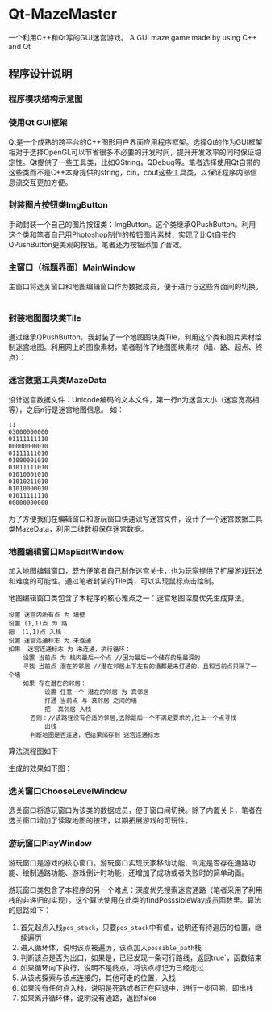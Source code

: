 # Qt-MazeMaster
一个利用C++和Qt写的GUI迷宫游戏。 A GUI maze game made by using C++ and Qt

## 程序设计说明

### 程序模块结构示意图
 

### 使用Qt GUI框架
Qt是一个成熟的跨平台的C++图形用户界面应用程序框架。选择Qt的作为GUI框架相对于选择OpenGL可以节省很多不必要的开发时间，提升开发效率的同时保证稳定性。Qt提供了一些工具类，比如QString，QDebug等。笔者选择使用Qt自带的这些类而不是C++本身提供的string，cin，cout这些工具类，以保证程序内部信息流交互更加方便。
 
### 封装图片按钮类ImgButton
手动封装一个自己的图片按钮类：ImgButton。这个类继承QPushButton。利用这个类和笔者自己用Photoshop制作的按钮图片素材，实现了比Qt自带的QPushButton更美观的按钮。笔者还为按钮添加了音效。
 
### 主窗口（标题界面）MainWindow
主窗口将选关窗口和地图编辑窗口作为数据成员，便于进行与这些界面间的切换。
 
### 封装地图图块类Tile
通过继承QPushButton，我封装了一个地图图块类Tile，利用这个类和图片素材绘制迷宫地图。利用网上的图像素材，笔者制作了地图图块素材（墙、路、起点、终点）：
 
### 迷宫数据工具类MazeData
设计迷宫数据文件：Unicode编码的文本文件，第一行n为迷宫大小（迷宫宽高相等），之后n行是迷宫地图信息。
如：
```
11
03000000000
01111111110
00000000010
01111111010
01000001010
01011111010
01010001010
01010211010
01010000010
01011111110
00000000000
```
为了方便我们在编辑窗口和游玩窗口快速读写迷宫文件，设计了一个迷宫数据工具类MazeData，利用二维数组保存迷宫数据。

### 地图编辑窗口MapEditWindow
加入地图编辑窗口，既方便笔者自己制作迷宫关卡，也为玩家提供了扩展游戏玩法和难度的可能性。通过笔者封装的Tile类，可以实现鼠标点击绘制。

地图编辑窗口类包含了本程序的核心难点之一：迷宫地图深度优先生成算法。

```
设置 迷宫内所有点 为 墙壁
设置 (1,1)点 为 路
把  (1,1)点 入栈
设置 迷宫连通标志 为 未连通
如果  迷宫连通标志 为 未连通，执行循环：
    设置 当前点 为 栈内最后一个点 //因为最后一个储存的是最深的
    寻找 当前点 潜在的邻居 //潜在邻居上下左右的墙都是未打通的，且和当前点只隔了一个墙
    如果 存在潜在的邻居：
		  设置 任意一个 潜在的邻居 为 真邻居
		  打通 当前点 与 真邻居 之间的墙
		  把  真邻居 入栈
	  否则：//该路径没有合适的邻居,去除最后一个不满足要求的,往上一个点寻找
		  出栈 
	  判断地图是否连通，把结果储存到 迷宫连通标志

```

算法流程图如下
 
生成的效果如下图：


### 选关窗口ChooseLevelWindow
选关窗口将游玩窗口为该类的数据成员，便于窗口间切换。除了内置关卡，笔者在选关窗口增加了读取地图的按钮，以期拓展游戏的可玩性。

### 游玩窗口PlayWindow
游玩窗口是游戏的核心窗口。游玩窗口实现玩家移动功能、判定是否存在通路功能、绘制通路功能、游戏倒计时功能，还增加了成功或者失败时的简单动画。
 
游玩窗口类包含了本程序的另一个难点：深度优先搜索迷宫通路（笔者采用了利用栈的非递归的实现）。这个算法使用在此类的findPosssibleWay成员函数里。算法的思路如下：

1. 首先起点入栈``pos_stack``，只要``pos_stack``中有值，说明还有待遍历的位置，继续遍历
2. 进入循环体，说明该点被遍历，该点加入``possible_path``栈
3. 判断该点是否为出口，如果是，已经发现一条可行路线，返回true`，函数结束
4. 如果循环向下执行，说明不是终点，将该点标记为已经走过
5. 从该点探索与该点连接的，其他可走的位置，入栈
6. 如果没有任何点入栈，说明是死路或者正在回退中，进行一步回溯，即出栈
7. 如果离开循环体，说明没有通路，返回false
